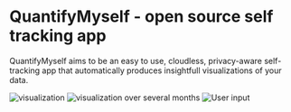 # QuantifyMyself - open source self tracking app

QuantifyMyself aims to be an easy to use, cloudless, privacy-aware self-tracking app that
automatically produces insightfull visualizations of your data.


![visualization](http://i.imgur.com/dGvxiyO.png)
![visualization over several months](http://i.imgur.com/Hedlvsa.png)
![User input](http://i.imgur.com/KOjMNqX.png)